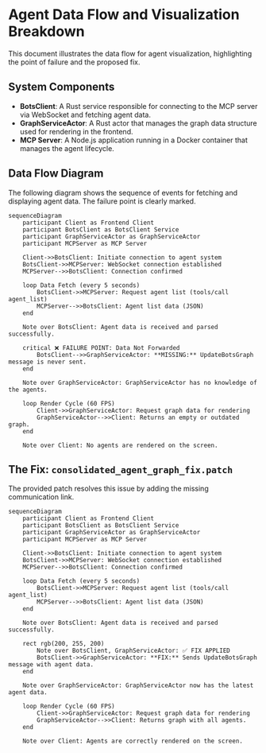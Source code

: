 # Agent Data Flow and Visualization Breakdown

This document illustrates the data flow for agent visualization, highlighting the point of failure and the proposed fix.

## System Components

*   **BotsClient**: A Rust service responsible for connecting to the MCP server via WebSocket and fetching agent data.
*   **GraphServiceActor**: A Rust actor that manages the graph data structure used for rendering in the frontend.
*   **MCP Server**: A Node.js application running in a Docker container that manages the agent lifecycle.

## Data Flow Diagram

The following diagram shows the sequence of events for fetching and displaying agent data. The failure point is clearly marked.

```mermaid
sequenceDiagram
    participant Client as Frontend Client
    participant BotsClient as BotsClient Service
    participant GraphServiceActor as GraphServiceActor
    participant MCPServer as MCP Server

    Client->>BotsClient: Initiate connection to agent system
    BotsClient->>MCPServer: WebSocket connection established
    MCPServer-->>BotsClient: Connection confirmed

    loop Data Fetch (every 5 seconds)
        BotsClient->>MCPServer: Request agent list (tools/call agent_list)
        MCPServer-->>BotsClient: Agent list data (JSON)
    end

    Note over BotsClient: Agent data is received and parsed successfully.

    critical ❌ FAILURE POINT: Data Not Forwarded
        BotsClient-->>GraphServiceActor: **MISSING:** UpdateBotsGraph message is never sent.
    end

    Note over GraphServiceActor: GraphServiceActor has no knowledge of the agents.

    loop Render Cycle (60 FPS)
        Client->>GraphServiceActor: Request graph data for rendering
        GraphServiceActor-->>Client: Returns an empty or outdated graph.
    end

    Note over Client: No agents are rendered on the screen.

```

## The Fix: `consolidated_agent_graph_fix.patch`

The provided patch resolves this issue by adding the missing communication link.

```mermaid
sequenceDiagram
    participant Client as Frontend Client
    participant BotsClient as BotsClient Service
    participant GraphServiceActor as GraphServiceActor
    participant MCPServer as MCP Server

    Client->>BotsClient: Initiate connection to agent system
    BotsClient->>MCPServer: WebSocket connection established
    MCPServer-->>BotsClient: Connection confirmed

    loop Data Fetch (every 5 seconds)
        BotsClient->>MCPServer: Request agent list (tools/call agent_list)
        MCPServer-->>BotsClient: Agent list data (JSON)
    end

    Note over BotsClient: Agent data is received and parsed successfully.

    rect rgb(200, 255, 200)
        Note over BotsClient, GraphServiceActor: ✅ FIX APPLIED
        BotsClient->>GraphServiceActor: **FIX:** Sends UpdateBotsGraph message with agent data.
    end

    Note over GraphServiceActor: GraphServiceActor now has the latest agent data.

    loop Render Cycle (60 FPS)
        Client->>GraphServiceActor: Request graph data for rendering
        GraphServiceActor-->>Client: Returns graph with all agents.
    end

    Note over Client: Agents are correctly rendered on the screen.
